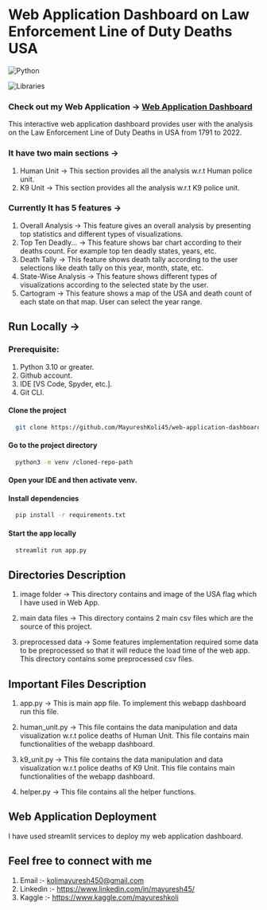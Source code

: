 
# Web Application Dashboard on Law Enforcement Line of Duty Deaths USA

![Python](https://img.shields.io/badge/%20%20%20Programming%20Language-Python-blue)

![Libraries](https://img.shields.io/badge/%20%20%20Libraries%20Used%20For%20Web%20App-numpy--pandas--plotly--matplotlib--seaborn--scipy--streamlit%3D%3D1.15.2-brightgreen) 

### Check out my Web Application -> [Web Application Dashboard](https://mayureshkoli45-web-application-dashboard-on-law-enfo-app-7hs2e5.streamlit.app/) 

This interactive web application dashboard provides user with the analysis on the Law Enforcement Line of Duty Deaths in USA from 1791 to 2022.

### It have two main sections ->
1. Human Unit -> This section provides all the analysis w.r.t Human police unit.
2. K9 Unit -> This section provides all the analysis w.r.t K9 police unit.


### Currently It has 5 features ->
1. Overall Analysis -> This feature gives an overall analysis by presenting top statistics and different types of visualizations.
2. Top Ten Deadly... -> This feature shows bar chart according to their deaths count. For example top ten deadly states, years, etc.
3. Death Tally -> This feature shows death tally according to the user selections like death tally on this year, month, state, etc.
4. State-Wise Analysis -> This feature shows different types of visualizations according to the selected state by the user.
5. Cartogram -> This feature shows a map of the USA and death count of each state on that map. User can select the year range.


## Run Locally ->

### Prerequisite:
1. Python 3.10 or greater.
2. Github account.
3. IDE [VS Code, Spyder, etc.].
4. Git CLI.

#### Clone the project

```bash
  git clone https://github.com/MayureshKoli45/web-application-dashboard-on-law-enforcement-line-of-duty-deaths-usa.git
```

#### Go to the project directory

```bash
  python3 -m venv /cloned-repo-path
```

#### Open your IDE and then activate venv.

#### Install dependencies

```bash
  pip install -r requirements.txt
```

#### Start the app locally

```bash
  streamlit run app.py
```


## Directories Description
1. image folder -> This directory contains and image of the USA flag which I have used in Web App.

2. main data files -> This directory contains 2 main csv files which are the source of this project.

3. preprocessed data -> Some features implementation required some data to be preprocessed so that it will reduce the load time of the web app. This directory contains some preprocessed csv files.

## Important Files Description
1. app.py -> This is main app file. To implement this webapp dashboard run this file.

2. human_unit.py -> This file contains the data manipulation and data visualization w.r.t police deaths of Human Unit. This file contains main functionalities of the webapp dashboard.

3. k9_unit.py -> This file contains the data manipulation and data visualization w.r.t police deaths of K9 Unit. This file contains main functionalities of the webapp dashboard.

4. helper.py -> This file contains all the helper functions.

## Web Application Deployment
I have used streamlit services to deploy my web application dashboard.

## Feel free to connect with me  
1. Email :- kolimayuresh450@gmail.com
2. Linkedin :- https://www.linkedin.com/in/mayuresh45/
3. Kaggle :- https://www.kaggle.com/mayureshkoli



